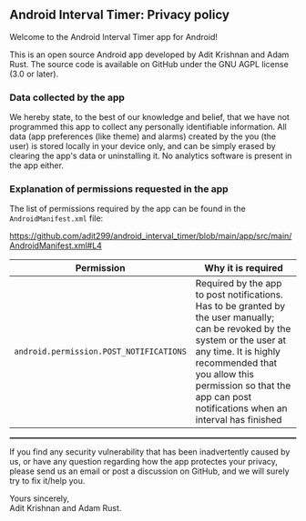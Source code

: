 ## Android Interval Timer: Privacy policy

Welcome to the Android Interval Timer app for Android!

This is an open source Android app developed by Adit Krishnan and Adam Rust. The source code is available on GitHub under the GNU AGPL license (3.0 or later).


### Data collected by the app

We hereby state, to the best of our knowledge and belief, that we have not programmed this app to collect any personally identifiable information. All data (app preferences (like theme) and alarms) created by the you (the user) is stored locally in your device only, and can be simply erased by clearing the app's data or uninstalling it. No analytics software is present in the app either.

### Explanation of permissions requested in the app

The list of permissions required by the app can be found in the `AndroidManifest.xml` file:

https://github.com/adit299/android_interval_timer/blob/main/app/src/main/AndroidManifest.xml#L4
<br/>

| Permission                              | Why it is required |
| --------------------------------------- | ------------------ |
| `android.permission.POST_NOTIFICATIONS` | Required by the app to post notifications. Has to be granted by the user manually; can be revoked by the system or the user at any time. It is highly recommended that you allow this permission so that the app can post notifications when an interval has finished |

 <hr style="border:1px solid gray">

If you find any security vulnerability that has been inadvertently caused by us, or have any question regarding how the app protectes your privacy, please send us an email or post a discussion on GitHub, and we will surely try to fix it/help you.

Yours sincerely,  
Adit Krishnan and Adam Rust.  
